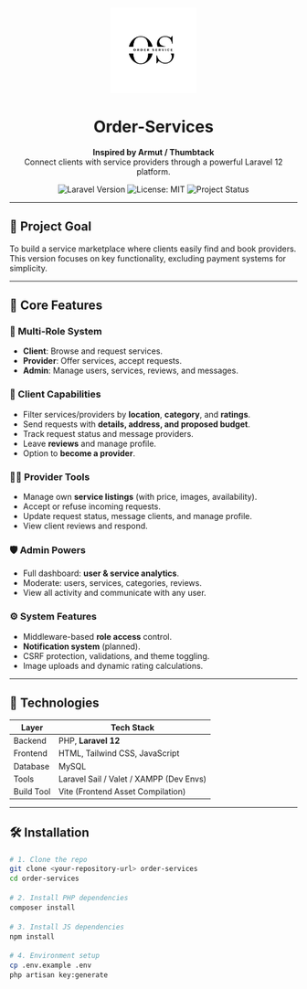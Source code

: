 <p align="center">
  <img src="public/images/logo.png" alt="Order-Services Logo" width="150" />
</p>

<h1 align="center">Order-Services</h1>

<p align="center">
  <b>Inspired by Armut / Thumbtack</b><br>
  Connect clients with service providers through a powerful Laravel 12 platform.
</p>

<p align="center">
  <img src="https://img.shields.io/badge/Laravel-12-red?logo=laravel" alt="Laravel Version" />
  <img src="https://img.shields.io/badge/license-MIT-blue.svg" alt="License: MIT" />
  <img src="https://img.shields.io/badge/status-in%20development-yellow" alt="Project Status" />
</p>

---

## 🎯 Project Goal

To build a service marketplace where clients easily find and book providers. This version focuses on key functionality, excluding payment systems for simplicity.

---

## 🚀 Core Features

### 👥 Multi-Role System
- **Client**: Browse and request services.
- **Provider**: Offer services, accept requests.
- **Admin**: Manage users, services, reviews, and messages.

### 🧑 Client Capabilities
- Filter services/providers by **location**, **category**, and **ratings**.
- Send requests with **details, address, and proposed budget**.
- Track request status and message providers.
- Leave **reviews** and manage profile.
- Option to **become a provider**.

### 🧑‍🔧 Provider Tools
- Manage own **service listings** (with price, images, availability).
- Accept or refuse incoming requests.
- Update request status, message clients, and manage profile.
- View client reviews and respond.

### 🛡️ Admin Powers
- Full dashboard: **user & service analytics**.
- Moderate: users, services, categories, reviews.
- View all activity and communicate with any user.

### ⚙️ System Features
- Middleware-based **role access** control.
- **Notification system** (planned).
- CSRF protection, validations, and theme toggling.
- Image uploads and dynamic rating calculations.

---

## 🧰 Technologies

| Layer       | Tech Stack                                      |
|-------------|-------------------------------------------------|
| Backend     | PHP, **Laravel 12**                             |
| Frontend    | HTML, Tailwind CSS, JavaScript                  |
| Database    | MySQL                                           |
| Tools       | Laravel Sail / Valet / XAMPP (Dev Envs)         |
| Build Tool  | Vite (Frontend Asset Compilation)               |

---

## 🛠️ Installation

```bash
# 1. Clone the repo
git clone <your-repository-url> order-services
cd order-services

# 2. Install PHP dependencies
composer install

# 3. Install JS dependencies
npm install

# 4. Environment setup
cp .env.example .env
php artisan key:generate
